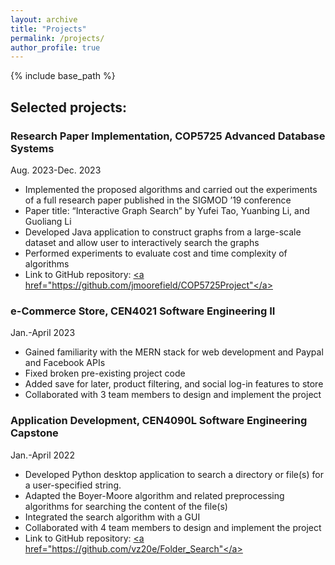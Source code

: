 ```yaml
---
layout: archive
title: "Projects"
permalink: /projects/
author_profile: true
---
```


{% include base_path %}

## Selected projects: 

### Research Paper Implementation, COP5725 Advanced Database Systems		             
Aug. 2023-Dec. 2023
* Implemented the proposed algorithms and carried out the experiments of a full research paper published in the SIGMOD ’19 conference 
* Paper title: “Interactive Graph Search” by Yufei Tao, Yuanbing Li, and Guoliang Li
* Developed Java application to construct graphs from a large-scale dataset and allow user to interactively search the graphs 
* Performed experiments to evaluate cost and time complexity of algorithms  
* Link to GitHub repository: <u><a href="https://github.com/jmoorefield/COP5725Project"</a></u>

### e-Commerce Store, CEN4021 Software Engineering II					
Jan.-April 2023
* Gained familiarity with the MERN stack for web development and Paypal and Facebook APIs 
* Fixed broken pre-existing project code 
* Added save for later, product filtering, and social log-in features to store
* Collaborated with 3 team members to design and implement the project 

### Application Development, CEN4090L Software Engineering Capstone			          
Jan.-April 2022
* Developed Python desktop application to search a directory or file(s) for a user-specified string. 
* Adapted the Boyer-Moore algorithm and related preprocessing algorithms for searching the content of the file(s) 
* Integrated the search algorithm with a GUI
* Collaborated with 4 team members to design and implement the project 
* Link to GitHub repository: <u><a href="https://github.com/vz20e/Folder_Search"</a></u>


